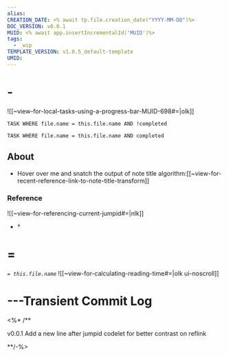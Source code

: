 ```yaml
---
alias:
CREATION_DATE: <% await tp.file.creation_date("YYYY-MM-DD")%>
DOC_VERSION: v0.0.1
MUID: <% await app.insertIncrementalId('MUID')%>
tags: 
  - _wip
TEMPLATE_VERSION: v1.0.5_default-template
UMID: 
---
```


# -

![[~view-for-local-tasks-using-a-progress-bar-MUID-698#=|olk]]

```dataview
TASK WHERE file.name = this.file.name AND !completed
```
```dataview
TASK WHERE file.name = this.file.name AND completed
```
## About

* Hover over me and snatch the output of note title algorithm:[[~view-for-recent-reference-link-to-note-title-transform]]

### Reference

![[~view-for-referencing-current-jumpid#=|nlk]]

* † 

# =

*`= this.file.name`*
![[~view-for-calculating-reading-time#=|olk ui-noscroll]]



# ---Transient Commit Log

<%* /**

v0.0.1 Add a new line after jumpid codelet for better contrast on reflink


**/-%>